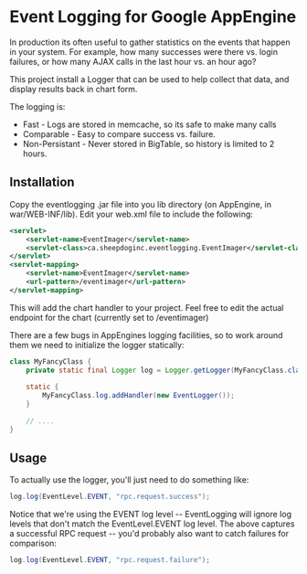 Event Logging for Google AppEngine
==================================

In production its often useful to gather statistics on the events that happen
in your system. For example, how many successes were there vs. login failures,
or how many AJAX calls in the last hour vs. an hour ago?

This project install a Logger that can be used to help collect that data, and
display results back in chart form.

The logging is:

* Fast - Logs are stored in memcache, so its safe to make many calls
* Comparable - Easy to compare success vs. failure.
* Non-Persistant - Never stored in BigTable, so history is limited to 2 hours.

Installation
------------

Copy the eventlogging .jar file into you lib directory (on AppEngine, in
war/WEB-INF/lib). Edit your web.xml file to include the following:

```xml
<servlet>
	<servlet-name>EventImager</servlet-name>
	<servlet-class>ca.sheepdoginc.eventlogging.EventImager</servlet-class>
</servlet>
<servlet-mapping>
	<servlet-name>EventImager</servlet-name>
	<url-pattern>/eventimager</url-pattern>
</servlet-mapping>
```

This will add the chart handler to your project. Feel free to edit the 
actual endpoint for the chart (currently set to /eventimager)

There are a few bugs in AppEngines logging facilities, so to work around them
we need to initialize the logger statically:

```java
class MyFancyClass {
	private static final Logger log = Logger.getLogger(MyFancyClass.class.getName());
		
	static {
		MyFancyClass.log.addHandler(new EventLogger());
	}
	
	// ....
}
```

Usage
-----

To actually use the logger, you'll just need to do something like:

```java
log.log(EventLevel.EVENT, "rpc.request.success");
```

Notice that we're using the EVENT log level -- EventLogging will ignore log
levels that don't match the EventLevel.EVENT log level. The above captures a
successful RPC request -- you'd probably also want to catch failures for
comparison:

```java
log.log(EventLevel.EVENT, "rpc.request.failure");
```